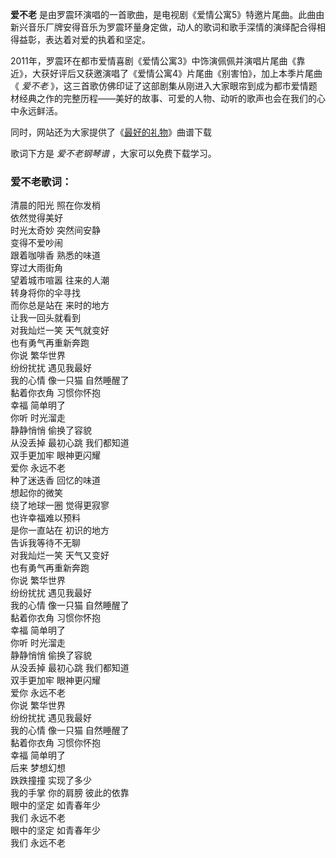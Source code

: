 

**爱不老**
是由罗震环演唱的一首歌曲，是电视剧《爱情公寓5》特邀片尾曲。此曲由新兴音乐厂牌安得音乐为罗震环量身定做，动人的歌词和歌手深情的演绎配合得相得益彰，表达着对爱的执着和坚定。

2011年，罗震环在都市爱情喜剧《爱情公寓3》中饰演佩佩并演唱片尾曲《靠近》，大获好评后又获邀演唱了《爱情公寓4》片尾曲《别害怕》，加上本季片尾曲《
_爱不老_
》，这三首歌仿佛印证了这部剧集从刚进入大家眼帘到成为都市爱情题材经典之作的完整历程——美好的故事、可爱的人物、动听的歌声也会在我们的心中永远鲜活。

同时，网站还为大家提供了《[最好的礼物](Music-11173-最好的礼物-完整弹唱版-爱情公寓5.html "最好的礼物")》曲谱下载

歌词下方是 _爱不老钢琴谱_ ，大家可以免费下载学习。

### 爱不老歌词：

清晨的阳光 照在你发梢  
依然觉得美好  
时光太奇妙 突然间安静  
变得不爱吵闹  
跟着咖啡香 熟悉的味道  
穿过大雨街角  
望着城市喧嚣 往来的人潮  
转身将你的伞寻找  
而你总是站在 来时的地方  
让我一回头就看到  
对我灿烂一笑 天气就变好  
也有勇气再重新奔跑  
你说 繁华世界  
纷纷扰扰 遇见我最好  
我的心情 像一只猫 自然睡醒了  
黏着你衣角 习惯你怀抱  
幸福 简单明了  
你听 时光溜走  
静静悄悄 偷换了容貌  
从没丢掉 最初心跳 我们都知道  
双手更加牢 眼神更闪耀  
爱你 永远不老  
种了迷迭香 回忆的味道  
想起你的微笑  
绕了地球一圈 觉得更寂寥  
也许幸福难以预料  
是你一直站在 初识的地方  
告诉我等待不无聊  
对我灿烂一笑 天气又变好  
也有勇气再重新奔跑  
你说 繁华世界  
纷纷扰扰 遇见我最好  
我的心情 像一只猫 自然睡醒了  
黏着你衣角 习惯你怀抱  
幸福 简单明了  
你听 时光溜走  
静静悄悄 偷换了容貌  
从没丢掉 最初心跳 我们都知道  
双手更加牢 眼神更闪耀  
爱你 永远不老  
你说 繁华世界  
纷纷扰扰 遇见我最好  
我的心情 像一只猫 自然睡醒了  
黏着你衣角 习惯你怀抱  
幸福 简单明了  
后来 梦想幻想  
跌跌撞撞 实现了多少  
我的手掌 你的肩膀 彼此的依靠  
眼中的坚定 如青春年少  
我们 永远不老  
眼中的坚定 如青春年少  
我们 永远不老

